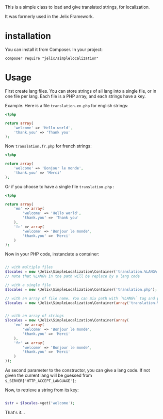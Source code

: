 
This is a simple class to load and give translated strings, for localization.

It was formerly used in the Jelix Framework.


# installation

You can install it from Composer. In your project:

```
composer require "jelix/simplelocalization"
```

# Usage

First create lang files. You can store strings of all lang into a single file, or
in one file per lang. Each file is a PHP array, and each strings have a key.

Example. Here is a file `translation.en.php` for english strings:

```php
<?php

return array(
    'welcome' => 'Hello world',
    'thank.you' => 'Thank you'
);
```

Now `translation.fr.php` for french strings:

```php
<?php

return array(
    'welcome' => 'Bonjour le monde',
    'thank.you' => 'Merci'
);
```

Or if you choose to have a single file `translation.php` :

```php
<?php

return array(
    'en' => array(
        'welcome' => 'Hello world',
        'thank.you' => 'Thank you'
    ),
    'fr' => array(
        'welcome' => 'Bonjour le monde',
        'thank.you' => 'Merci'
    )
);
```

Now in your PHP code, instanciate a container:

```php

// with multiple files
$locales = new \Jelix\SimpleLocalization\Container('translation.%LANG%.php');
// note that %LANG% in the path will be replace by a lang code

// with a single file
$locales = new \Jelix\SimpleLocalization\Container('translation.php');

// with an array of file name. You can mix path with `%LANG%` tag and path without it
$locales = new \Jelix\SimpleLocalization\Container(array('translation.%LANG%.php', 'other_translation.php'));


// with an array of strings
$locales = new \Jelix\SimpleLocalization\Container(array(
    'en' => array(
        'welcome' => 'Bonjour le monde',
        'thank.you' => 'Merci'
    ),
    'fr' => array(
        'welcome' => 'Bonjour le monde',
        'thank.you' => 'Merci'
    )
));
```

As second parameter to the constructor, you can give a lang code. If not given
the current lang will be guessed from `$_SERVER['HTTP_ACCEPT_LANGUAGE']`;


Now, to retrieve a string from its key:

```php

$str = $locales->get('welcome');

```

That's it...

